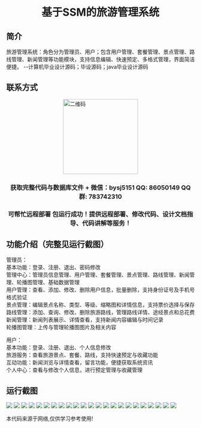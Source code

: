 <p><h1 align="center">基于SSM的旅游管理系统</h1></p>

## 简介
旅游管理系统：角色分为管理员、用户；包含用户管理、套餐管理、景点管理、路线管理、新闻管理等功能模块，支持信息编辑、快速预定、多格式管理，界面简洁便捷。    --计算机毕业设计源码；毕设源码；java毕业设计源码


## 联系方式
<img src="https://bs-1329754181.cos.ap-shanghai.myqcloud.com/wx.jpg" alt="二维码" style="display: block; margin: 0 auto;" width="200px">
<p><h3 align="center">获取完整代码与数据库文件 + 微信：bysj5151 QQ: 86050149 QQ群: 783742310</h3></p>
<p><h3 align="center">可帮忙远程部署 包运行成功！提供远程部署、修改代码、设计文档指导、代码讲解等服务！</h3></p>

## 功能介绍（完整见运行截图）
管理员：  
基本功能：登录、注册、退出、密码修改  
管理中心：管理员信息管理、用户管理、套餐管理、景点管理、路线管理、新闻管理、轮播图管理、基础数据管理  
用户管理：查看、添加、修改、删除用户信息，批量删除，支持身份证号及手机号格式验证  
景点管理：编辑景点名称、类型、等级、缩略图和详情信息，支持票价选择与保存  
路线管理：添加、查询、修改、删除旅游路线，管理路线详情、途经景点和总花费  
新闻管理：新闻列表展示、详情查看，支持新闻内容编辑与时间记录  
轮播图管理：上传与管理轮播图图片及相关内容  

用户：  
基本功能：登录、注册、退出、个人信息修改  
旅游服务：查看旅游景点、套餐、路线，支持快速预定与收藏功能  
互动功能：新闻浏览与详情查看，留言功能，便捷获取系统资讯  
个人中心：查看与修改个人信息，进行预定管理与收藏管理


## 运行截图
![](https://bs-1329754181.cos.ap-shanghai.myqcloud.com/ssm/TourismManagementSystem/img/001.jpg)
![](https://bs-1329754181.cos.ap-shanghai.myqcloud.com/ssm/TourismManagementSystem/img/002.jpg)
![](https://bs-1329754181.cos.ap-shanghai.myqcloud.com/ssm/TourismManagementSystem/img/003.jpg)
![](https://bs-1329754181.cos.ap-shanghai.myqcloud.com/ssm/TourismManagementSystem/img/004.jpg)
![](https://bs-1329754181.cos.ap-shanghai.myqcloud.com/ssm/TourismManagementSystem/img/005.jpg)
![](https://bs-1329754181.cos.ap-shanghai.myqcloud.com/ssm/TourismManagementSystem/img/006.jpg)
![](https://bs-1329754181.cos.ap-shanghai.myqcloud.com/ssm/TourismManagementSystem/img/007.jpg)
![](https://bs-1329754181.cos.ap-shanghai.myqcloud.com/ssm/TourismManagementSystem/img/008.jpg)
![](https://bs-1329754181.cos.ap-shanghai.myqcloud.com/ssm/TourismManagementSystem/img/009.jpg)
![](https://bs-1329754181.cos.ap-shanghai.myqcloud.com/ssm/TourismManagementSystem/img/010.jpg)
![](https://bs-1329754181.cos.ap-shanghai.myqcloud.com/ssm/TourismManagementSystem/img/011.jpg)
![](https://bs-1329754181.cos.ap-shanghai.myqcloud.com/ssm/TourismManagementSystem/img/012.jpg)
![](https://bs-1329754181.cos.ap-shanghai.myqcloud.com/ssm/TourismManagementSystem/img/013.jpg)
![](https://bs-1329754181.cos.ap-shanghai.myqcloud.com/ssm/TourismManagementSystem/img/014.jpg)
![](https://bs-1329754181.cos.ap-shanghai.myqcloud.com/ssm/TourismManagementSystem/img/015.jpg)
![](https://bs-1329754181.cos.ap-shanghai.myqcloud.com/ssm/TourismManagementSystem/img/016.jpg)
![](https://bs-1329754181.cos.ap-shanghai.myqcloud.com/ssm/TourismManagementSystem/img/017.jpg)
![](https://bs-1329754181.cos.ap-shanghai.myqcloud.com/ssm/TourismManagementSystem/img/018.jpg)
![](https://bs-1329754181.cos.ap-shanghai.myqcloud.com/ssm/TourismManagementSystem/img/019.jpg)
![](https://bs-1329754181.cos.ap-shanghai.myqcloud.com/ssm/TourismManagementSystem/img/020.jpg)
![](https://bs-1329754181.cos.ap-shanghai.myqcloud.com/ssm/TourismManagementSystem/img/021.jpg)
![](https://bs-1329754181.cos.ap-shanghai.myqcloud.com/ssm/TourismManagementSystem/img/022.jpg)
![](https://bs-1329754181.cos.ap-shanghai.myqcloud.com/ssm/TourismManagementSystem/img/023.jpg)

<p>本代码来源于网络,仅供学习参考使用!</p>
